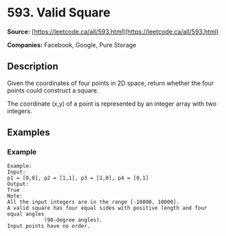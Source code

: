 # 593. Valid Square

**Source:** [https://leetcode.ca/all/593.html](https://leetcode.ca/all/593.html)

**Companies:** Facebook, Google, Pure Storage

## Description

Given the coordinates of four points in 2D space, return whether the four points could
        construct a square.

The coordinate (x,y) of a point is represented by an integer array with two integers.

## Examples

### Example

```
Example:
Input:
p1 = [0,0], p2 = [1,1], p3 = [1,0], p4 = [0,1]
Output:
True
Note:
All the input integers are in the range [-10000, 10000].
A valid square has four equal sides with positive length and four equal angles
            (90-degree angles).
Input points have no order.
```


